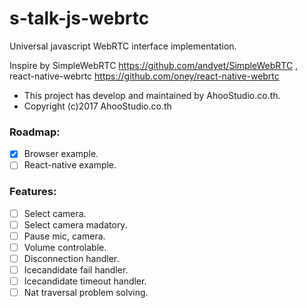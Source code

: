 # s-talk-js-webrtc

Universal javascript WebRTC interface implementation.

Inspire by SimpleWebRTC https://github.com/andyet/SimpleWebRTC , react-native-webrtc https://github.com/oney/react-native-webrtc
* This project has develop and maintained by AhooStudio.co.th.
* Copyright (c)2017 AhooStudio.co.th

### Roadmap: 
- [x] Browser example.
- [ ] React-native example.

### Features:
- [ ] Select camera.
- [ ] Select camera madatory.
- [ ] Pause mic, camera.
- [ ] Volume controlable.
- [ ] Disconnection handler.
- [ ] Icecandidate fail handler.
- [ ] Icecandidate timeout handler.
- [ ] Nat traversal problem solving.
